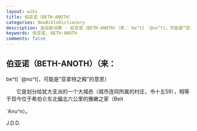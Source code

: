 ```yaml
---
layout: wiki
title: 伯亚诺（BETH-ANOTH）
categories: NewBibleDictionary
description: 圣经新词典 - 伯亚诺（BETH-ANOTH）（来： be^t[ `@no^t[，可能是“亚拿特之殿”的意思）
keywords: 伯亚诺, BETH-ANOTH
comments: false
---
```


## 伯亚诺（BETH-ANOTH）（来：

be^t[ `@no^t[，可能是“亚拿特之殿”的意思）

　　它是划分给犹大支派的一个大城邑（城市连同所属的村庄，书十五59），相等于现今位于希伯仑东北偏北六公里的雅嫩之家（Beit

`Anu^n）。

J.D.D.






